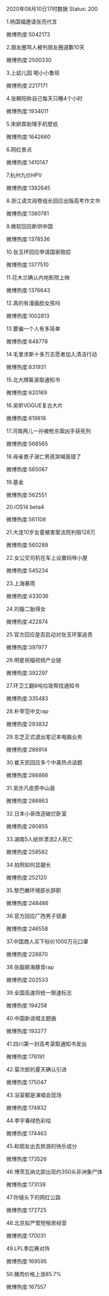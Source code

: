 2020年08月10日17时数据
Status: 200

1.杨国福邀请张亮代言

微博热度:5042173

2.朋友圈骂人被判朋友圈道歉10天

微博热度:2500330

3.上幼儿园 喝小小鲁班

微博热度:2217171

4.张朝阳称自己每天只睡4个小时

微博热度:1934011

5.宋妍霏助理手机壁纸

微博热度:1642660

6.网红景点

微博热度:1410147

7.杭州九价HPV

微博热度:1392645

8.浙江语文阅卷组长回应出版高考作文书

微博热度:1380781

9.微软回应断供中国

微博热度:1378536

10.张玉环回应申请国家赔偿

微博热度:1377510

11.花木兰确认内地影院上映

微博热度:1376643

12.真的有漫画脸女孩吗

微博热度:1002813

13.要骗一个人有多简单

微博热度:648778

14.毛里求斯十多万志愿者加入清洁行动

微博热度:631931

15.北大牌匾录取通知书

微博热度:620169

16.吴昕VOGUE复古大片

微博热度:619816

17.河南两儿一孙被枪杀案凶手获死刑

微博热度:568565

18.母亲救子溺亡男孩哭喊我错了

微博热度:565067

19.基金

微博热度:562551

20.iOS14 beta4

微博热度:561108

21.大连10岁女童被害案法院判赔128万

微博热度:560289

22.女公交司机在车上设置妈咪小屋

微博热度:545234

23.上海暴雨

微博热度:433036

24.刘璇二胎得女

微博热度:422874

25.官方回应是否启动对张玉环案追责

微博热度:397977

26.明星祝福视频产业链

微博热度:392297

27.环卫工翻8吨垃圾帮找通知书

微博热度:335483

28.朴宰范中文rap

微博热度:293832

29.东芝正式退出笔记本电脑业务

微博热度:286914

30.崔天凯回应多个中美热点话题

微博热度:286866

31.吴亦凡皮质中山装

微博热度:286863

32.日本小哥改造破烂卧室

微博热度:280855

33.湖南5人结伴漂流2人死亡

微博热度:258582

34.拍照如何显腿长

微博热度:252120

35.黎巴嫩环境部长辞职

微博热度:248486

36.官方回应广西男子锁妻

微博热度:246558

37.中国商人买下标价1000万元口罩

微博热度:228870

38.张靓颖海豚音rap

微博热度:202533

39.全国高速将统一限速标志

微博热度:194258

40.中国新说唱主题曲

微博热度:193277

41.四川第一封高考录取通知书发出

微博热度:176191

42.菊次郎的夏天确认引进

微博热度:175047

43.浴室都是演唱会现场

微博热度:174832

44.李宇春绿色彩绘

微博热度:174463

45.和朋友出去旅游的快乐成分

微博热度:173526

46.博茨瓦纳北部出现约350头非洲象尸体

微博热度:173138

47.你镜头下的网红公路

微博热度:172725

48.北京拟严管短租房经营

微博热度:170031

49.LPL季后赛对阵

微博热度:169595

50.猪肉价格上涨85.7%

微博热度:167557

